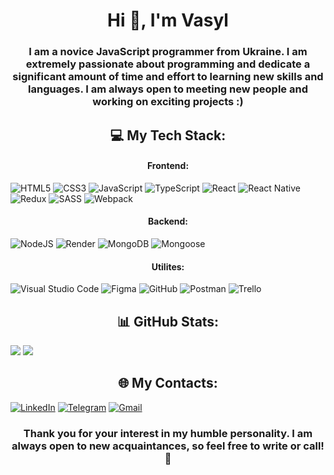 <h1 align="center">Hi 👋, I'm Vasyl</h1>
<h3 align="center">I am a novice JavaScript programmer from Ukraine. I am extremely passionate about programming and dedicate a significant amount of time and effort to learning new skills and languages. I am always open to meeting new people and working on exciting projects :)</h3>

<h2 align="center"> 💻 My Tech Stack: </h2>
<h4 align="center"> Frontend: </h3>

![HTML5](https://img.shields.io/badge/html5-%23E34F26.svg?style=for-the-badge&logo=html5&logoColor=white) ![CSS3](https://img.shields.io/badge/css3-%231572B6.svg?style=for-the-badge&logo=css3&logoColor=white) ![JavaScript](https://img.shields.io/badge/javascript-%23323330.svg?style=for-the-badge&logo=javascript&logoColor=%23F7DF1E) ![TypeScript](https://img.shields.io/badge/typescript-%23007ACC.svg?style=for-the-badge&logo=typescript&logoColor=white) ![React](https://img.shields.io/badge/react-%2320232a.svg?style=for-the-badge&logo=react&logoColor=%2361DAFB) ![React Native](https://img.shields.io/badge/react_native-%2320232a.svg?style=for-the-badge&logo=react&logoColor=%2361DAFB) ![Redux](https://img.shields.io/badge/redux-%23593d88.svg?style=for-the-badge&logo=redux&logoColor=white) ![SASS](https://img.shields.io/badge/SASS-hotpink.svg?style=for-the-badge&logo=SASS&logoColor=white) ![Webpack](https://img.shields.io/badge/webpack-%238DD6F9.svg?style=for-the-badge&logo=webpack&logoColor=black) 

<h4 align="center">  Backend: </h3>

![NodeJS](https://img.shields.io/badge/node.js-6DA55F?style=for-the-badge&logo=node.js&logoColor=white) ![Render](https://img.shields.io/badge/Render-%46E3B7.svg?style=for-the-badge&logo=render&logoColor=white)   ![MongoDB](https://img.shields.io/badge/MongoDB-%234ea94b.svg?style=for-the-badge&logo=mongodb&logoColor=white) ![Mongoose](https://img.shields.io/badge/Mongoose-gray?style=for-the-badge&logo=mongoose&logoColor=880000)

 <h4 align="center">  Utilites: </h3>

![Visual Studio Code](https://img.shields.io/badge/Visual%20Studio%20Code-0078d7.svg?style=for-the-badge&logo=visual-studio-code&logoColor=white) ![Figma](https://img.shields.io/badge/figma-%23F24E1E.svg?style=for-the-badge&logo=figma&logoColor=white) ![GitHub](https://img.shields.io/badge/github-%23121011.svg?style=for-the-badge&logo=github&logoColor=white) ![Postman](https://img.shields.io/badge/Postman-FF6C37?style=for-the-badge&logo=postman&logoColor=white) ![Trello](https://img.shields.io/badge/Trello-%23026AA7.svg?style=for-the-badge&logo=Trello&logoColor=white)

<h2 align="center"> 📊 GitHub Stats:  </h2>

![](https://github-readme-stats.vercel.app/api?username=AlessioItaliano&theme=dark&hide_border=false&include_all_commits=false&count_private=true)
![](https://github-readme-stats.vercel.app/api/top-langs/?username=AlessioItaliano&theme=dark&hide_border=false&include_all_commits=false&count_private=true&layout=compact)

<h2 align="center">🌐 My Contacts: </h2>

 <a href="https://www.linkedin.com/in/vasyl-lepish/" target="_blank">![LinkedIn](https://img.shields.io/badge/linkedin-%230077B5.svg?style=for-the-badge&logo=linkedin&logoColor=white)</a>
<a href="https://t.me/vasyl_lepish" target="_blank">![Telegram](https://img.shields.io/badge/Telegram-2CA5E0?style=for-the-badge&logo=telegram&logoColor=white)</a>
<a href="mailto:lepish.vasyl@gmail.com" target="_blank">![Gmail](https://img.shields.io/badge/Gmail-D14836?style=for-the-badge&logo=gmail&logoColor=white)</a>

<h3 align="center">Thank you for your interest in my humble personality. I am always open to new acquaintances, so feel free to write or call! 👋 </h3>

<!-- Proudly created with GPRM ( https://gprm.itsvg.in ) -->
